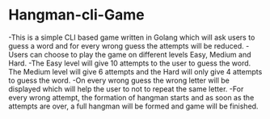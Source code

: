# Hangman-cli-Game

-This is a simple CLI based game written in Golang which will ask users to guess a word and for every wrong guess the attempts will be reduced.
-Users can choose to play the game on different levels Easy, Medium and Hard.
-The Easy level will give 10 attempts to the user to guess the word. The Medium level will give 6 attempts and the Hard will only give 4 attempts to guess the word.
-On every wrong guess the wrong letter will be displayed which will help the user to not to repeat the same letter.
-For every wrong attempt, the formation of hangman starts and as soon as the attempts are over, a full hangman will be formed and game will be finished.
